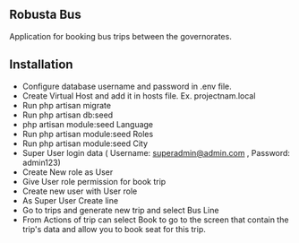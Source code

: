 

## Robusta Bus
Application for booking bus trips between the governorates.

## Installation

- Configure database username and password in .env file.
- Create Virtual Host and add it in hosts file. Ex. projectnam.local
- Run  php artisan migrate
- Run  php artisan db:seed
- php artisan module:seed Language
- Run  php artisan module:seed Roles
- Run  php artisan module:seed City
- Super User login data ( Username: superadmin@admin.com , Password: admin123)
- Create New role as User 
- Give User role permission for book trip 
- Create new user with User role 
- As Super User Create line
- Go to trips and generate new trip and select Bus Line 
- From Actions of trip can select Book to go to the screen that contain the trip's data and allow you to book seat for this trip.

